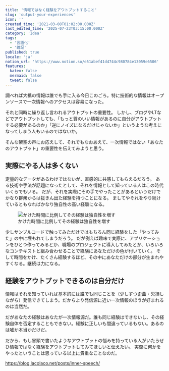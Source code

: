 ```yaml
---
title: '情報ではなく経験をアウトプットすること'
slug: 'output-your-experiences'
icon: ''
created_time: '2021-03-08T01:02:00.000Z'
last_edited_time: '2025-07-23T03:15:00.000Z'
category: 'Idea'
tags:
  - '言語化'
  - '雑記'
published: true
locale: 'ja'
notion_url: 'https://www.notion.so/e51abef41d4744c980784e13059e6506'
features:
  katex: false
  mermaid: false
  tweet: false
---
```


調べれば大抵の情報は誰でも手に入る今日このごろ。特に技術的な情報はオープンソースで一次情報へのアクセスは容易になった。

それと同時に繰り返し言われるアウトプットの重要性。
しかし、ブログやLTなどでアウトプットしても、「もっと質のいい情報があるのに自分がアウトプットする必要があるのか」「逆にノイズになるだけじゃないか」というような考えになってしまう人もいるのではないか。

そんな架空の声にお応えして、それでもなおあえて、一次情報ではない「あなたのアウトプット」の重要性を伝えてみようと思う。

## 実際にやる人は多くない

定量的なデータがあるわけではないが、直感的に共感してもらえるだろう。
ある技術や手法が話題になったとして、それを情報として知っている人はこの時代いくらでもいる。
だが、それを実際にその手でやったことがあるというだけでかなり群衆からは抜きん出た経験を持つことになる。
ましてやそれをやり続けているともなればかなり独自性の高い経験になる。

<figure>
  <img src="/images/output-your-experiences/Untitled.png" alt="かけた時間に比例してその経験は独自性を増す">
  <figcaption>かけた時間に比例してその経験は独自性を増す</figcaption>
</figure>

少しサンプルコードで触ってみただけではもちろん同じ経験をした「やってみた」の中に埋もれてしまうだろう。
だが例えば趣味で実際に、アプリケーションをひとつ作ってみるとか、職場のプロジェクトに導入してみたとか、いろいろなコンテキストと組み合わせることで経験にあなただけの色が付いていく。
そして時間をかけ、たくさん経験するほど、その中にあなただけの部分が生まれやすくなる。継続は力になる。

## 経験をアウトプットできるのは自分だけ

情報はそれを知っていれば基本的には誰でも同じことを（少しずつ歪曲・欠損しながら）発信できてしまう。だからより発信源に近い一次情報のほうが好まれるのは当然だ。

だがあなたの経験はあなたが一次情報源だ。誰も同じ経験はできないし、その経験自体を否定することもできない。経験に正しいも間違っているもない。あるのは嘘か本当かだけだ。

だから、もし冒頭で書いたようなアウトプットの悩みを持っている人がいたらぜひ情報ではなく経験をアウトプットしてみてほしいと伝えたい。
実際に何かをやったということは思っている以上に貴重なことなのだ。

https://blog.lacolaco.net/posts/inner-speech/
